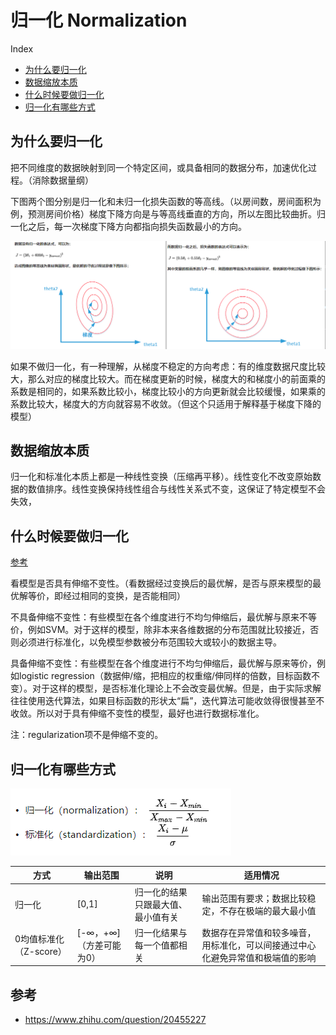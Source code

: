 # 归一化 Normalization

Index
- [为什么要归一化](#为什么要归一化)
- [数据缩放本质](#数据缩放本质)
- [什么时候要做归一化](#什么时候要做归一化)
- [归一化有哪些方式](#归一化有哪些方式)

## 为什么要归一化

把不同维度的数据映射到同一个特定区间，或具备相同的数据分布，加速优化过程。（消除数据量纲）

下图两个图分别是归一化和未归一化损失函数的等高线。（以房间数，房间面积为例，预测房间价格）梯度下降方向是与等高线垂直的方向，所以左图比较曲折。归一化之后，每一次梯度下降方向都指向损失函数最小的方向。

![](../img/normalize.png)

如果不做归一化，有一种理解，从梯度不稳定的方向考虑：有的维度数据尺度比较大，那么对应的梯度比较大。而在梯度更新的时候，梯度大的和梯度小的前面乘的系数是相同的，如果系数比较小，梯度比较小的方向更新就会比较缓慢，如果乘的系数比较大，梯度大的方向就容易不收敛。（但这个只适用于解释基于梯度下降的模型）


## 数据缩放本质

归一化和标准化本质上都是一种线性变换（压缩再平移）。线性变化不改变原始数据的数值排序。线性变换保持线性组合与线性关系式不变，这保证了特定模型不会失效，


## 什么时候要做归一化

[参考](https://www.zhihu.com/question/30038463/answer/50491149)

看模型是否具有伸缩不变性。（看数据经过变换后的最优解，是否与原来模型的最优解等价，即经过相同的变换，是否能相同）

不具备伸缩不变性：有些模型在各个维度进行不均匀伸缩后，最优解与原来不等价，例如SVM。对于这样的模型，除非本来各维数据的分布范围就比较接近，否则必须进行标准化，以免模型参数被分布范围较大或较小的数据主导。

具备伸缩不变性：有些模型在各个维度进行不均匀伸缩后，最优解与原来等价，例如logistic regression（数据伸/缩，把相应的权重缩/伸同样的倍数，目标函数不变）。对于这样的模型，是否标准化理论上不会改变最优解。但是，由于实际求解往往使用迭代算法，如果目标函数的形状太“扁”，迭代算法可能收敛得很慢甚至不收敛。所以对于具有伸缩不变性的模型，最好也进行数据标准化。

注：regularization项不是伸缩不变的。


## 归一化有哪些方式

![](../img/methods.png)

|方式|输出范围|说明|适用情况|
|--|--|----------|---|
|归一化|[0,1]|归一化的结果只跟最大值、最小值有关|输出范围有要求；数据比较稳定，不存在极端的最大最小值|
|0均值标准化（Z-score）|[-∞，+∞]（方差可能为0）|归一化结果与每一个值都相关|数据存在异常值和较多噪音，用标准化，可以间接通过中心化避免异常值和极端值的影响|




## 参考

- https://www.zhihu.com/question/20455227
